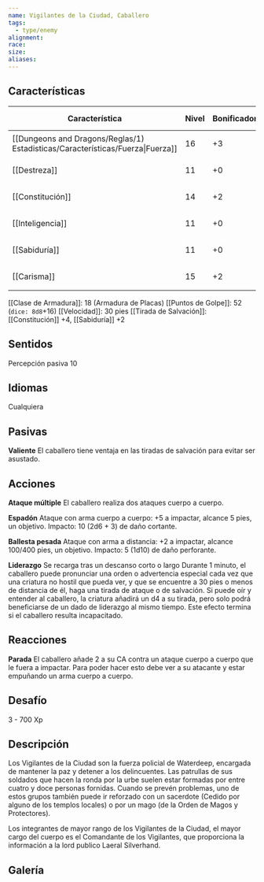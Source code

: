 ```yaml
---
name: Vigilantes de la Ciudad, Caballero
tags:
  - type/enemy
alignment: 
race: 
size: 
aliases:
---
```


## Características

| Característica                                                                 | Nivel | Bonificador | Lanzar dado      |
| ------------------------------------------------------------------------------ | ----- | ----------- | ---------------- |
| [[Dungeons and Dragons/Reglas/1) Estadisticas/Características/Fuerza\|Fuerza]] | 16    | +3          | `dice: 1d20 + 0` |
| [[Destreza]]                                                                   | 11    | +0          | `dice: 1d20 + 0` |
| [[Constitución]]                                                               | 14    | +2          | `dice: 1d20 + 0` |
| [[Inteligencia]]                                                               | 11    | +0          | `dice: 1d20 + 0` |
| [[Sabiduría]]                                                                  | 11    | +0          | `dice: 1d20 + 0` |
| [[Carisma]]                                                                    | 15    | +2          | `dice: 1d20 + 0` |

[[Clase de Armadura]]: 18 (Armadura de Placas)
[[Puntos de Golpe]]: 52 (`dice: 8d8`+16)
[[Velocidad]]: 30 pies
[[Tirada de Salvación]]: [[Constitución]] +4, [[Sabiduría]] +2


## Sentidos

Percepción pasiva 10

## Idiomas

Cualquiera

## Pasivas

**Valiente**
El caballero tiene ventaja en las tiradas de salvación para
evitar ser asustado.

## Acciones

**Ataque múltiple**
El caballero realiza dos ataques cuerpo a cuerpo.

**Espadón**
Ataque con arma cuerpo a cuerpo: +5 a impactar, alcance 5 pies, un objetivo. 
Impacto: 10 (2d6 + 3) de daño cortante.

**Ballesta pesada**
Ataque con arma a distancia: +2 a impactar, alcance 100/400 pies, un objetivo. 
Impacto: 5 (1d10) de daño perforante.

**Liderazgo**
Se recarga tras un descanso corto o largo
Durante 1 minuto, el caballero puede pronunciar una orden o advertencia especial cada vez que una criatura no hostil que pueda ver, y que se encuentre a 30 pies o menos de distancia de él, haga una tirada de ataque o de salvación. Si puede oír y entender al caballero, la criatura añadirá un d4 a su tirada, pero solo podrá beneficiarse de un dado de liderazgo al mismo tiempo. Este efecto termina si el caballero resulta incapacitado.

## Reacciones

**Parada**
El caballero añade 2 a su CA contra un ataque cuerpo a cuerpo que le fuera a impactar. Para poder hacer esto debe ver a su atacante y estar empuñando un arma cuerpo a cuerpo.

## Desafío

3 - 700 Xp

## Descripción

Los Vigilantes de la Ciudad son la fuerza policial de Waterdeep, encargada de mantener la paz y detener a los delincuentes. Las patrullas de sus soldados que hacen la ronda por la urbe suelen estar formadas por entre cuatro y doce personas fornidas. Cuando se prevén problemas, uno de estos grupos también puede ir reforzado con un sacerdote (Cedido por alguno de los templos locales) o por un mago (de la Orden de Magos y Protectores).

Los integrantes de mayor rango de los Vigilantes de la Ciudad, el mayor cargo del cuerpo es el Comandante de los Vigilantes, que proporciona la información a la lord publico Laeral Silverhand.

## Galería

